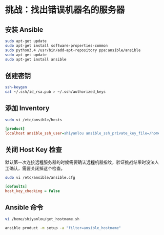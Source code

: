 # 挑战：找出错误机器名的服务器

## 安装 Ansible

```bash
sudo apt-get update
sudo apt-get install software-properties-common
sudo python3.4 /usr/bin/add-apt-repository ppa:ansible/ansible
sudo apt-get update
sudo apt-get install ansible
```

## 创建密钥

```bash
ssh-keygen
cat ~/.ssh/id_rsa.pub > ~/.ssh/authorized_keys
```

## 添加 Inventory

```bash
sudo vi /etc/ansible/hosts
```

```ini
[product]
localhost ansible_ssh_user=shiyanlou ansible_ssh_private_key_file=/home/shiyanlou/.ssh/id_rsa
```

## 关闭 Host Key 检查

默认第一次连接远程服务器的时候需要确认远程机器指纹，验证挑战结果时没法人工确认，需要关闭掉这个检查。

```bash
sudo vi /etc/ansible/ansible.cfg
```

```ini
[defaults]
host_key_checking = False
```

## Ansible 命令

```bash
vi /home/shiyanlou/get_hostname.sh
```

```bash
ansible product -m setup -a "filter=ansible_hostname"
```
